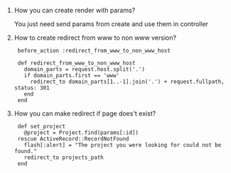 1. How you can create render with params?
      
      You just need send params from create and use them in controller
2. How to create redirect from www to non www version?

        before_action :redirect_from_www_to_non_www_host
        
        def redirect_from_www_to_non_www_host
          domain_parts = request.host.split('.')
          if domain_parts.first == 'www'
            redirect_to domain_parts[1..-1].join('.') + request.fullpath, status: 301
          end
        end

3. How you can make redirect if page does't exist?
      
        def set_project
          @project = Project.find(params[:id])
        rescue ActiveRecord::RecordNotFound
          flash[:alert] = "The project you were looking for could not be found."
          redirect_to projects_path
        end
